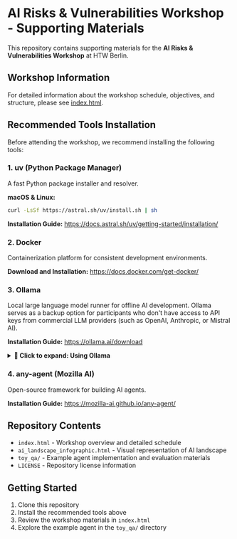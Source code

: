 # AI Risks & Vulnerabilities Workshop - Supporting Materials

This repository contains supporting materials for the **AI Risks & Vulnerabilities Workshop** at HTW Berlin.

## Workshop Information

For detailed information about the workshop schedule, objectives, and structure, please see [index.html](index.html).

## Recommended Tools Installation

Before attending the workshop, we recommend installing the following tools:

### 1. uv (Python Package Manager)
A fast Python package installer and resolver.

**macOS & Linux:**
```bash
curl -LsSf https://astral.sh/uv/install.sh | sh
```

**Installation Guide:** https://docs.astral.sh/uv/getting-started/installation/

### 2. Docker
Containerization platform for consistent development environments.

**Download and Installation:** https://docs.docker.com/get-docker/

### 3. Ollama

Local large language model runner for offline AI development. Ollama serves as a backup option for participants who don't have access to API keys from commercial LLM providers (such as OpenAI, Anthropic, or Mistral AI).

**Installation Guide:** https://ollama.ai/download

<details>
<summary><strong>🦙 Click to expand: Using Ollama</strong></summary>

After installing Ollama, here's how to get started:

**1. Pull and Run Models:**
```bash
# Pull a model (e.g., Granite 3.3)
ollama pull granite3.3

# Run a model interactively
ollama run granite3.3

# Run a model with a specific prompt
ollama run granite3.3 "What is artificial intelligence?"
```

**2. Check if Ollama is Working:**
```bash
# Check Ollama service status
ollama list

# Test with a simple prompt
ollama run granite3.3 "Hello, are you working?"
```

**3. Call Models via cURL:**
```bash
# Generate a response
curl -X POST http://localhost:11434/api/generate -d '{
  "model": "granite3.3",
  "prompt": "Explain AI risks in one sentence"
}'

# Chat completion (conversation)
curl -X POST http://localhost:11434/api/chat -d '{
  "model": "granite3.3",
  "messages": [
    {
      "role": "user",
      "content": "What are the main risks of AI systems?"
    }
  ]
}'
```

**4. Popular Models for AI Risk Analysis:**
```bash
# Pull models suitable for AI risk analysis
ollama pull granite3.3       # IBM's Granite model - good for AI risk analysis
ollama pull llama3.1:8b      # Good balance of performance and speed
ollama pull llama3.1:70b     # Higher quality, slower
ollama pull mistral:7b       # Fast and efficient
ollama pull codellama:7b     # Good for code-related analysis
```

**5. Ollama API Documentation:**
For complete API reference and advanced usage, visit: https://github.com/ollama/ollama/blob/main/docs/api.md

**💡 Tip: Format Streaming Output**
If you want to see the complete response instead of streaming tokens, you can use `jq` to format the output:
```bash
curl -X POST http://localhost:11434/api/generate -d '{
  "model": "granite3.3",
  "prompt": "Explain AI risks in one sentence"
}' | jq -r '.response' | tr -d '\n'
```

</details>

### 4. any-agent (Mozilla AI)
Open-source framework for building AI agents.

**Installation Guide:** https://mozilla-ai.github.io/any-agent/

## Repository Contents

- `index.html` - Workshop overview and detailed schedule
- `ai_landscape_infographic.html` - Visual representation of AI landscape
- `toy_qa/` - Example agent implementation and evaluation materials
- `LICENSE` - Repository license information

## Getting Started

1. Clone this repository
2. Install the recommended tools above
3. Review the workshop materials in `index.html`
4. Explore the example agent in the `toy_qa/` directory

